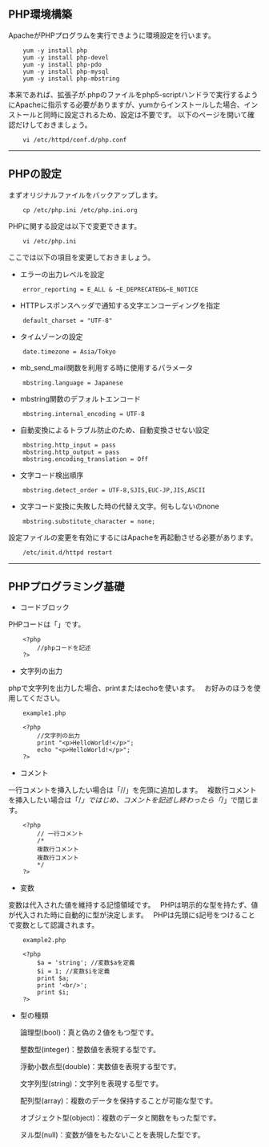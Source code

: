 ## PHP環境構築
ApacheがPHPプログラムを実行できように環境設定を行います。
```
	yum -y install php
	yum -y install php-devel
	yum -y install php-pdo
	yum -y install php-mysql
	yum -y install php-mbstring
```
本来であれば、拡張子が.phpのファイルをphp5-scriptハンドラで実行するようにApacheに指示する必要がありますが、yumからインストールした場合、インストールと同時に設定されるため、設定は不要です。
以下のページを開いて確認だけしておきましょう。
```
	vi /etc/httpd/conf.d/php.conf
```
---------------------------------------------------------------------------
## PHPの設定
まずオリジナルファイルをバックアップします。
```
	cp /etc/php.ini /etc/php.ini.org
```
PHPに関する設定は以下で変更できます。
```
	vi /etc/php.ini
```
ここでは以下の項目を変更しておきましょう。
- エラーの出力レベルを設定

```
	error_reporting = E_ALL & ~E_DEPRECATED&~E_NOTICE
```
- HTTPレスポンスヘッダで通知する文字エンコーディングを指定

```
	default_charset = "UTF-8"
```
- タイムゾーンの設定

```
	date.timezone = Asia/Tokyo
```
- mb_send_mail関数を利用する時に使用するパラメータ

```
	mbstring.language = Japanese
```
- mbstring関数のデフォルトエンコード

```
	mbstring.internal_encoding = UTF-8
```
- 自動変換によるトラブル防止のため、自動変換させない設定

```
	mbstring.http_input = pass
	mbstring.http_output = pass
	mbstring.encoding_translation = Off
```
- 文字コード検出順序

```
	mbstring.detect_order = UTF-8,SJIS,EUC-JP,JIS,ASCII
```
- 文字コード変換に失敗した時の代替え文字。何もしないのnone

```
	mbstring.substitute_character = none;
```
設定ファイルの変更を有効にするにはApacheを再起動させる必要があります。

```
	/etc/init.d/httpd restart
```
---------------------------------------------------------------------------
## PHPプログラミング基礎
- コードブロック

PHPコードは「<?php」という開始タグから開始し、終了タグは「?>」です。
```
	<?php
		//phpコードを記述
	?>
```
- 文字列の出力

phpで文字列を出力した場合、printまたはechoを使います。　
お好みのほうを使用してください。
```
	example1.php
	
	<?php
		//文字列の出力
		print "<p>HelloWorld!</p>";
		echo "<p>HelloWorld!</p>";
	?>
```
- コメント

一行コメントを挿入したい場合は「//」を先頭に追加します。　
複数行コメントを挿入したい場合は「/*」ではじめ、コメントを記述し終わったら「*/」で閉じます。
```
	<?php
		// 一行コメント
		/*
		複数行コメント
		複数行コメント
		*/
	?>
```
- 変数

変数は代入された値を維持する記憶領域です。　
PHPは明示的な型を持たず、値が代入された時に自動的に型が決定します。　
PHPは先頭に```$```記号をつけることで変数として認識されます。
```
	example2.php
	
	<?php
		$a = 'string'; //変数$aを定義
		$i = 1; //変数$iを定義
		print $a;
		print '<br/>';
		print $i;
	?>
```
- 型の種類

	論理型(bool)：真と偽の２値をもつ型です。

	整数型(integer)：整数値を表現する型です。

	浮動小数点型(double)：実数値を表現する型です。

	文字列型(string)：文字列を表現する型です。

	配列型(array)：複数のデータを保持することが可能な型です。

	オブジェクト型(object)：複数のデータと関数をもった型です。

	ヌル型(null)：変数が値をもたないことを表現した型です。


